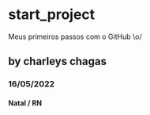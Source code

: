 # start_project
Meus primeiros passos com o GitHub \o/
## by charleys chagas

### 16/05/2022

#### Natal / RN


